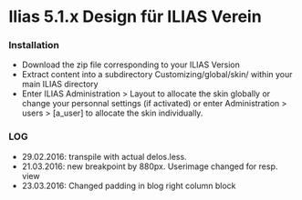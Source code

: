 # **Ilias 5.1.x Design für ILIAS Verein**

### **Installation**

* Download the zip file corresponding to your ILIAS Version
* Extract content into a subdirectory Customizing/global/skin/ within your main ILIAS directory
* Enter ILIAS Administration > Layout to allocate the skin globally or change your personnal settings (if activated) or enter Administration > users > [a_user] to allocate the skin individually.

### **LOG**
* 29.02.2016: transpile with actual delos.less.
* 21.03.2016: new breakpoint by 880px. Userimage changed for resp. view
* 23.03.2016: Changed padding in blog right column block
